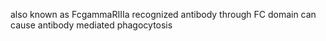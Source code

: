 also known as FcgammaRIIIa 
recognized antibody through FC domain
can cause antibody mediated phagocytosis 